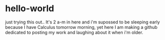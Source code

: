 # hello-world
just trying this out..
It's 2 a-m in here and i'm supossed to be sleeping early because I have Calculus tomorrow morning, yet here I am making a github dedicated to posting my work and laughing about it when i'm older.
